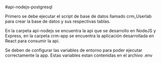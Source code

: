 #api-nodejs-postgresql

Primero se debe ejecutar el script de base de datos llamado crm_Userlab para crear la base de datos y sus respectivas tablas.

En la carpeta api-nodejs se encuentra la api que se desarrollo en NodeJS y Express,
en la carpeta crm-app se encuentra la aplicación desarrollada en React para consumir la api.

Se deben de configurar las variables de entorno para poder ejecutar correctamente la app. Estas variables
estan contenidas en el archivo .env
